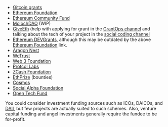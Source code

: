 - [Gitcoin grants](https://gitcoin.co/grants/)
- [Ethereum Foundation](https://blog.ethereum.org/2018/10/15/ethereum-foundation-grants-update-wave-4/)
- [Ethereum Community Fund](https://ecf.network/)
- [MolochDAO](https://github.com/MolochVentures/moloch) (WIP)
- [GiveEth](https://giveth.io/) (help with applying for grant in the [GrantOps channel](https://gitcoin.co/grants/31/grantops) and talking about the tech of your project in the [social coding channel](https://riot.im/app/#/room/!kUeYRcrXObgGoJlFjn:matrix.org)
- [Ethereum DEVGrants](https://www.ethereum.org/devgrants), although this may be outdated by the above [Ethereum Foundation](https://blog.ethereum.org/2018/10/15/ethereum-foundation-grants-update-wave-4/) link.
- [Aragon Nest](https://github.com/aragon/nest)
- [WeTrust](https://spring.wetrust.io/)
- [Web 3 Foundation](https://github.com/w3f/Web3-collaboration)
- [Protcol Labs](https://protocol.ai/blog/ann-research-rfp/?ref=tokendaily)
- [ZCash Foundation](https://github.com/ZcashFoundation/GrantProposals-2018Q2)
- [EthPrize](http://ethprize.io/) (bounties)
- [Cosmos](https://blog.cosmos.network/crypto-4-your-thoughts-hackathon-recap-winners-announcement-2f8f5f7f786c)
- [Social Alpha Foundation](https://www.socialalphafoundation.org/)
- [Open Tech Fund](https://www.opentech.fund/)

You could consider investment funding sources such as ICOs, DAICOs, and [DAII](https://ethresear.ch/t/daico-and-iterative-investment/1052), but few projects are actually suited to such schemes. Also, venture capital funding and angel investments generally require the fundee to be for-profit.